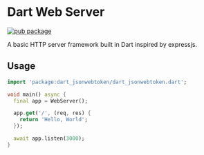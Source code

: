 # Dart Web Server
[![pub package](https://img.shields.io/pub/v/dart_webserver.svg)](https://pub.dev/packages/dart_webserver)

A basic HTTP server framework built in Dart inspired by expressjs.

## Usage

```dart
import 'package:dart_jsonwebtoken/dart_jsonwebtoken.dart';

void main() async {
  final app = WebServer();

  app.get('/', (req, res) {
    return 'Hello, World';
  });

  await app.listen(3000);
}
```
